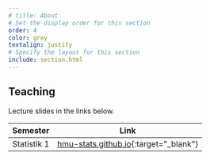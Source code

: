 ```yaml
---
# title: About
# Set the display order for this section
order: 4
color: grey
textalign: justify
# Specify the layout for this section
include: section.html
---
```

## Teaching

Lecture slides in the links below.

| Semester | Link |
| --- | --- |
| Statistik 1 | [hmu-stats.github.io](https://hmu-stats.github.io){:target="_blank"} |



<!-- **Humans are able to report their subjective certainty about decisions, actions or perceptions. We believe that such subjective certainty – or confidence – can be used as a learning signal to reinforce neural circuitry involved in these processes. We refer to this form of learning as confidence-based learning.**

Our goal is to establish this potential novel form of learning using psychophysical, physiological and neuroimaging measurements. To understand the mechanisms of confidence-based learning, we devise computational models and test them through simulation and data-driven model comparison.

This group is supported by the [Deutsche Forschungsgemeinschaft (DFG)](http://gepris.dfg.de/gepris/projekt/403630675?language=en){:target='\_blank'}. -->
